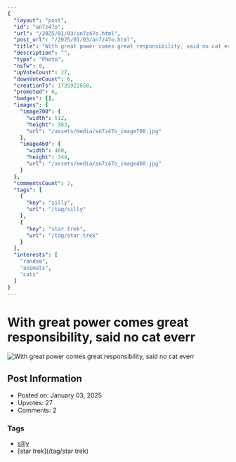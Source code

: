 ```yaml
---
{
  "layout": "post",
  "id": "an7z47o",
  "url": "/2025/01/03/an7z47o.html",
  "post_url": "/2025/01/03/an7z47o.html",
  "title": "With great power comes great responsibility, said no cat everr",
  "description": "",
  "type": "Photo",
  "nsfw": 0,
  "upVoteCount": 27,
  "downVoteCount": 6,
  "creationTs": 1735922658,
  "promoted": 0,
  "badges": [],
  "images": {
    "image700": {
      "width": 512,
      "height": 383,
      "url": "/assets/media/an7z47o_image700.jpg"
    },
    "image460": {
      "width": 460,
      "height": 344,
      "url": "/assets/media/an7z47o_image460.jpg"
    }
  },
  "commentsCount": 2,
  "tags": [
    {
      "key": "silly",
      "url": "/tag/silly"
    },
    {
      "key": "star trek",
      "url": "/tag/star-trek"
    }
  ],
  "interests": [
    "random",
    "animals",
    "cats"
  ]
}
---
```


# With great power comes great responsibility, said no cat everr

![With great power comes great responsibility, said no cat everr](/assets/media/an7z47o_image700.jpg)

## Post Information

- Posted on: January 03, 2025
- Upvotes: 27
- Comments: 2

### Tags

- [silly](/tag/silly)
- [star trek](/tag/star trek)
